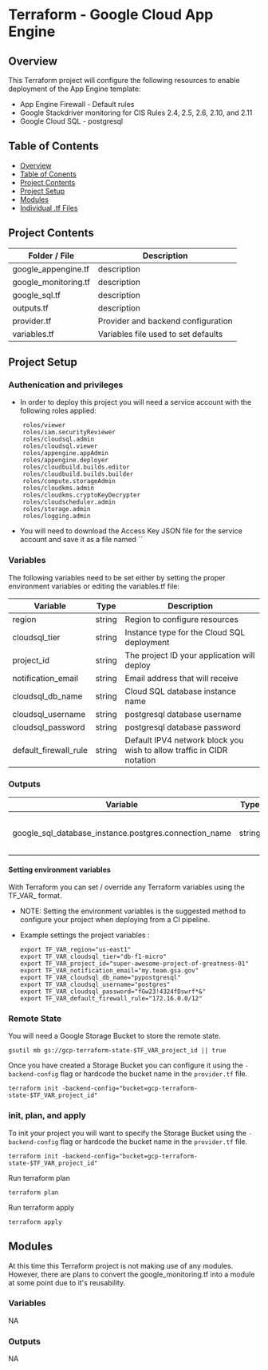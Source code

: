 # Terraform - Google Cloud App Engine

## Overview <a name="s1"></a>

This Terraform project will configure the following resources to enable deployment of the App Engine template:

* App Engine Firewall - Default rules
* Google Stackdriver monitoring for CIS Rules 2.4, 2.5, 2.6, 2.10, and 2.11
* Google Cloud SQL - postgresql

## Table of Contents <a name="s2"></a>

* [Overview](#s1)
* [Table of Conents](#s2)
* [Project Contents](#s3)
* [Project Setup](#s4)
* [Modules](#s5)
* [Individual .tf Files](#s6)

## Project Contents <a name="s3"></a>

| Folder / File      |  Description  |
|---          |---        |
| google_appengine.tf   |   description |
| google_monitoring.tf   |   description |
| google_sql.tf   |   description |
| outputs.tf   |   description |
| provider.tf   |   Provider and backend configuration  |
| variables.tf   |   Variables file used to set defaults  |

## Project Setup <a name="s4"></a>

### Authenication and privileges

* In order to deploy this project you will need a service account with the following roles applied:

```
	roles/viewer
	roles/iam.securityReviewer
	roles/cloudsql.admin
	roles/cloudsql.viewer
	roles/appengine.appAdmin
	roles/appengine.deployer
	roles/cloudbuild.builds.editor
	roles/cloudbuild.builds.builder
	roles/compute.storageAdmin
	roles/cloudkms.admin
	roles/cloudkms.cryptoKeyDecrypter
	roles/cloudscheduler.admin
	roles/storage.admin
	roles/logging.admin
```

* You will need to download the Access Key JSON file for the service account and save it as a file named ``

### Variables

The following variables need to be set either by setting the proper environment variables or editing the variables.tf file:

| Variable      |  Type  |  Description  |
|---          |---        |---  | 
| region |   string     |  Region to configure resources    |
| cloudsql_tier | string    |  Instance type for the Cloud SQL deployment    |
| project_id | string    | The project ID your application will deploy     |
| notification_email | string     | Email address that will receive      |
| cloudsql_db_name | string    |  Cloud SQL database instance name    |
| cloudsql_username | string    |  postgresql database username     |
| cloudsql_password  |  string |   postgresql database password |
| default_firewall_rule | string | Default IPV4 network block you wish to allow traffic in CIDR notation |

### Outputs

| Variable      |  Type  |  Description  |
|---          |---        |---  | 
| google_sql_database_instance.postgres.connection_name |  string     |  Connection name for postgresql instance    |


#### Setting environment variables

With Terraform you can set / override any Terraform variables using the TF_VAR_<variable name> format.

* NOTE: Setting the environment variables is the suggested method to configure your project when deploying from a CI pipeline.

* Example settings the project variables :
  ```
  export TF_VAR_region="us-east1"
  export TF_VAR_cloudsql_tier="db-f1-micro"
  export TF_VAR_project_id="super-awesome-project-of-greatness-01"
  export TF_VAR_notification_email="my.team.gsa.gov"
  export TF_VAR_cloudsql_db_name="pypostgresql"
  export TF_VAR_cloudsql_username="postgres"
  export TF_VAR_cloudsql_password="fGw23!4324fDswrf*&"
  export TF_VAR_default_firewall_rule="172.16.0.0/12"
  ```


### Remote State 

You will need a Google Storage Bucket to store the remote state.

`gsutil mb gs://gcp-terraform-state-$TF_VAR_project_id || true`

Once you have created a Storage Bucket you can configure it using the `-backend-config` flag or hardcode the bucket name in the `provider.tf` file.

`terraform init -backend-config="bucket=gcp-terraform-state-$TF_VAR_project_id"`

### init, plan, and apply

To init your project you will want to specify the Storage Bucket using the `-backend-config` flag or hardcode the bucket name in the `provider.tf` file.

`terraform init -backend-config="bucket=gcp-terraform-state-$TF_VAR_project_id"`

Run terraform plan

`terraform plan`

Run terraform apply

`terraform apply`


## Modules  <a name="s5"></a>

At this time this Terraform project is not making use of any modules.
However, there are plans to convert the google_monitoring.tf into a module at some point due to it's reusability.

### Variables

NA

### Outputs

NA






